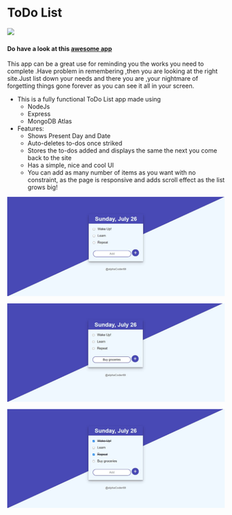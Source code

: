 <h1>ToDo List</h1>

[![](https://img.shields.io/badge/Developed%20by-%40alphaCoder--69-blue)](https://github.com/alphaCoder-69)
<h4>Do have a look at this <a href="https://protected-beach-83429.herokuapp.com/"> awesome app</a></h4>
<p>This app can be a great use for reminding you the works you need to complete .Have problem in remembering ,then you are looking at the right site.Just list down your needs and there you are ,your nightmare of forgetting things gone forever as you can see it all in your screen.</p>

* This is a fully functional ToDo List app made using 
    * NodeJs 
    * Express 
    * MongoDB Atlas
* Features:
    * Shows Present Day and Date
    * Auto-deletes to-dos once striked 
    * Stores the to-dos added and displays the same the next you come back to the site
    * Has a simple, nice and cool UI
    * You can add as many number of items as you want with no constraint, as the page is responsive and adds scroll effect as the list grows big!


![Screenshots of how it works](SS-1.jpg)


![Screenshots of how it works](SS-2.jpg)


![Screenshots of how it works](SS-3.jpg)


